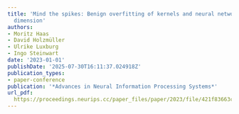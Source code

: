 ```yaml
---
title: 'Mind the spikes: Benign overfitting of kernels and neural networks in fixed
  dimension'
authors:
- Moritz Haas
- David Holzmüller
- Ulrike Luxburg
- Ingo Steinwart
date: '2023-01-01'
publishDate: '2025-07-30T16:11:37.024918Z'
publication_types:
- paper-conference
publication: '*Advances in Neural Information Processing Systems*'
url_pdf: 
  https://proceedings.neurips.cc/paper_files/paper/2023/file/421f83663c02cdaec8c3c38337709989-Paper-Conference.pdf
---
```

